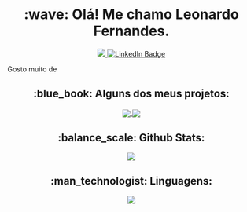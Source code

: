 <h1 align="center">:wave: Olá! Me chamo Leonardo Fernandes.</h1>
<div id="contact" align="center">
  <a href="mailto:LeonardoFer@gmail.com">
    <img src="https://img.shields.io/badge/Gmail-D14836?style=for-the-badge&logo=gmail&logoColor=white" target="_blank">
  </a>
  <a href="https://www.linkedin.com/in/LeonardoFer">
    <img src="https://img.shields.io/badge/LinkedIn-blue?style=for-the-badge&logo=linkedin&logoColor=white" alt="LinkedIn Badge"/>
  </a>
</div>

Gosto muito de 

<h2 align="center">:blue_book: Alguns dos meus projetos:</h2>
<div id="projects" align="center">
  <a href="https://github.com/Leonardofer/BugTrackerApp">
    <img align="center" src="https://github-readme-stats.vercel.app/api/pin/?username=leonardofer&repo=BugTrackerApp&show_owner=true&theme=monokai&hide_border=true" />
  </a>
  <a href="https://github.com/Leonardofer/CSharpSoundboard">
    <img align="center" src="https://github-readme-stats.vercel.app/api/pin/?username=leonardofer&repo=CSharpSoundboard&show_owner=true&theme=monokai&hide_border=true" />
  </a>  
</div>

<h2 align="center">:balance_scale: Github Stats:</h2>
<div id="stats" align="center">
  <a href="https://github.com/leonardofer/github-readme-stats">
    <img align="center" src="https://github-readme-stats.vercel.app/api?username=leonardofer&count_private=true&show_icons=true&theme=monokai&hide_border=true" />
  </a>
</div>

<h2 align="center">:man_technologist: Linguagens:</h2>
<div id="languages" align="center">
  <a href="https://github.com/leonardofer/github-readme-stats">
    <img align="center" src="https://github-readme-stats.vercel.app/api/top-langs/?username=leonardoFer&layout=compact&theme=monokai&count_private=true&hide_border=true" />
  </a>
</div>
